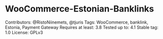 # WooCommerce-Estonian-Banklinks
Contributors: @RistoNiinemets, @tjuris
Tags: WooCommerce, banklink, Estonia, Payment Gateway
Requires at least: 3.8
Tested up to: 4.1
Stable tag: 1.0
License: GPLv3
